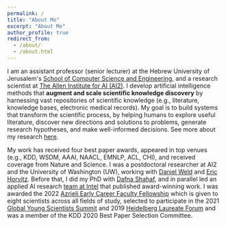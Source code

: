 ```yaml
---
permalink: /
title: "About Me"
excerpt: "About Me"
author_profile: true
redirect_from: 
  - /about/
  - /about.html
---
```


I am an assistant professor (senior lecturer) at the Hebrew University of Jerusalem's [School of Computer Science and Engineering](https://www.cs.huji.ac.il/), and a research scientist at [The Allen Institute for AI (AI2)](https://allenai.org/). I develop artificial intelligence methods that **augment and scale scientific knowledge discovery** by harnessing vast repositories of scientific knowledge (e.g., literature, knowledge bases, electronic medical records). My goal is to build systems that transform the scientific process, by helping humans to explore useful literature, discover new directions and solutions to problems, generate research hypotheses, and make well-informed decisions. See more about my research [here](research).

My work has received four best paper awards, appeared in top venues (e.g., KDD, WSDM, AAAI, NAACL, EMNLP, ACL, CHI), and received coverage from Nature and Science.  I was a postdoctoral researcher at AI2 and the University of Washington (UW), working with [Daniel Weld](https://www.cs.washington.edu/people/faculty/weld) and [Eric Horvitz](https://www.microsoft.com/en-us/research/people/horvitz/). Before that, I did my PhD with [Dafna Shahaf](http://www.hyadatalab.com/), and in parallel led an applied AI research [team at Intel](https://www.intel.com/content/www/us/en/artificial-intelligence/bios/tom-hope.html) that published award-winning work. I was awarded the 2022 [Azrieli Early Career Faculty Fellowship](https://azrielifoundation.org/fellows/earlycareer/) which is given to eight scientists across all fields of study, selected to participate in the 2021 [Global Young Scientists Summit](https://www.nrf.gov.sg/gyss/home) and 2019 [Heidelberg Laureate Forum](https://www.heidelberg-laureate-forum.org/about-us.html) and was a member of the KDD 2020 Best Paper Selection Committee.





